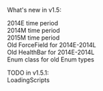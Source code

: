 What's new in v1.5:

2014E time period <br />
2014M time period <br />
2015M time period <br />
Old ForceField for 2014E-2014L <br />
Old HealthBar for 2014E-2014L <br />
Enum class for old Enum types

TODO in v1.5.1: <br />
LoadingScripts
